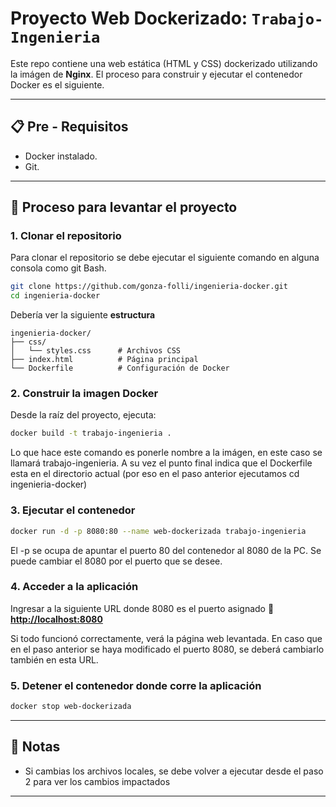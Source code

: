 # **Proyecto Web Dockerizado: `Trabajo-Ingenieria`**

Este repo contiene una web estática (HTML y CSS) dockerizado utilizando la imágen de **Nginx**. El proceso para construir y ejecutar el contenedor Docker es el siguiente.

---

## **📋 Pre - Requisitos**
- Docker instalado.
- Git.

---

## **🚀 Proceso para levantar el proyecto**

### **1. Clonar el repositorio**
Para clonar el repositorio se debe ejecutar el siguiente comando en alguna consola como git Bash.
```bash
git clone https://github.com/gonza-folli/ingenieria-docker.git
cd ingenieria-docker
```
Debería ver la siguiente **estructura**
```
ingenieria-docker/
├── css/
│   └── styles.css      # Archivos CSS
├── index.html          # Página principal
└── Dockerfile          # Configuración de Docker
```

### **2. Construir la imagen Docker**
Desde la raíz del proyecto, ejecuta:
```bash
docker build -t trabajo-ingenieria .
```
Lo que hace este comando es ponerle nombre a la imágen, en este caso se llamará trabajo-ingenieria. A su vez el punto final indica que el Dockerfile esta en el directorio actual (por eso en el paso anterior ejecutamos cd ingenieria-docker)


### **3. Ejecutar el contenedor**
```bash
docker run -d -p 8080:80 --name web-dockerizada trabajo-ingenieria
```

El -p se ocupa de apuntar el puerto 80 del contenedor al 8080 de la PC. Se puede cambiar el 8080 por el puerto que se desee.

### **4. Acceder a la aplicación**
Ingresar a la siguiente URL donde 8080 es el puerto asignado
🔗 **[http://localhost:8080](http://localhost:8080)**  

Si todo funcionó correctamente, verá la página web levantada. En caso que en el paso anterior se haya modificado el puerto 8080, se deberá cambiarlo también en esta URL.

### **5. Detener el contenedor donde corre la aplicación**
```bash
docker stop web-dockerizada
```

---

## **📌 Notas**
- Si cambias los archivos locales, se debe volver a ejecutar desde el paso 2 para ver los cambios impactados
 

---